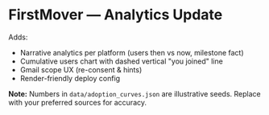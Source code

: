 # FirstMover — Analytics Update

Adds:
- Narrative analytics per platform (users then vs now, milestone fact)
- Cumulative users chart with dashed vertical "you joined" line
- Gmail scope UX (re-consent & hints)
- Render-friendly deploy config

**Note:** Numbers in `data/adoption_curves.json` are illustrative seeds. Replace with your preferred sources for accuracy.
